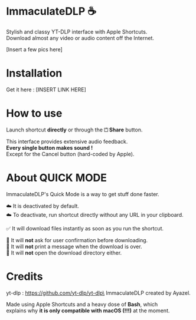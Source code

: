 # ImmaculateDLP ☕️
Stylish and classy YT-DLP interface with Apple Shortcuts.\
Download almost any video or audio content off the Internet.

[Insert a few pics here]

# Installation
Get it here : [INSERT LINK HERE]

# How to use
Launch shortcut **directly** or through the **⏍ Share** button. 

This interface provides extensive audio feedback.\
**Every single button makes sound !** \
Except for the Cancel button (hard-coded by Apple).

# About QUICK MODE
ImmaculateDLP's Quick Mode is a way to get stuff done faster.

☁️ It is deactivated by default.\
☁️ To deactivate, run shortcut directly without any URL in your clipboard.

✅ It will download files instantly as soon as you run the shortcut.

🚫 It will **not** ask for user confirmation before downloading.\
🚫 It will **not** print a message when the download is over.\
🚫 It will **not** open the download directory either.

# Credits
yt-dlp : https://github.com/yt-dlp/yt-dlp\
ImmaculateDLP created by Ayazel.

Made using Apple Shortcuts and a heavy dose of **Bash**, which \
explains why **it is only compatible with macOS (!!!)** at the moment.
